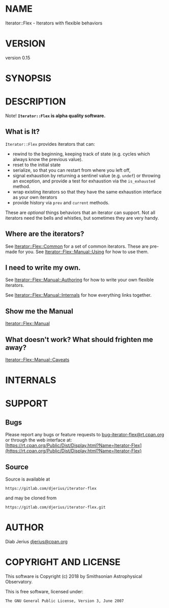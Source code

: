 # NAME

Iterator::Flex - Iterators with flexible behaviors

# VERSION

version 0.15

# SYNOPSIS

# DESCRIPTION

Note! **`Iterator::Flex` is alpha quality software.**

## What is It?

`Iterator::Flex` provides iterators that can:

- rewind to the beginning, keeping track of state (e.g. cycles which
always know the previous value).
- reset to the initial state
- serialize, so that you can restart from where you left off,
- signal exhaustion by returning a sentinel value (e.g. `undef`) or throwing
an exception, and provide a test for exhaustion via the `is_exhausted` method.
- wrap existing iterators so that they have the same exhaustion interface
as your own iterators
- provide history via `prev` and `current` methods.

These are _optional_ things behaviors that an iterator can support.  Not all
iterators need the bells and whistles, but sometimes they are very handy.

## Where are the iterators?

See [Iterator::Flex::Common](https://metacpan.org/pod/Iterator%3A%3AFlex%3A%3ACommon) for a set of common iterators.  These
are pre-made for you.  See [Iterator::Flex::Manual::Using](https://metacpan.org/pod/Iterator%3A%3AFlex%3A%3AManual%3A%3AUsing) for how to
use them.

## I need to write my own.

See [Iterator::Flex::Manual::Authoring](https://metacpan.org/pod/Iterator%3A%3AFlex%3A%3AManual%3A%3AAuthoring) for how to write your own
flexible iterators.

See [Iterator::Flex::Manual::Internals](https://metacpan.org/pod/Iterator%3A%3AFlex%3A%3AManual%3A%3AInternals) for how everything links
together.

## Show me the Manual

[Iterator::Flex::Manual](https://metacpan.org/pod/Iterator%3A%3AFlex%3A%3AManual)

## What doesn't work?  What should frighten me away?

[Iterator::Flex::Manual::Caveats](https://metacpan.org/pod/Iterator%3A%3AFlex%3A%3AManual%3A%3ACaveats)

# INTERNALS

# SUPPORT

## Bugs

Please report any bugs or feature requests to bug-iterator-flex@rt.cpan.org  or through the web interface at: [https://rt.cpan.org/Public/Dist/Display.html?Name=Iterator-Flex](https://rt.cpan.org/Public/Dist/Display.html?Name=Iterator-Flex)

## Source

Source is available at

    https://gitlab.com/djerius/iterator-flex

and may be cloned from

    https://gitlab.com/djerius/iterator-flex.git

# AUTHOR

Diab Jerius <djerius@cpan.org>

# COPYRIGHT AND LICENSE

This software is Copyright (c) 2018 by Smithsonian Astrophysical Observatory.

This is free software, licensed under:

    The GNU General Public License, Version 3, June 2007
